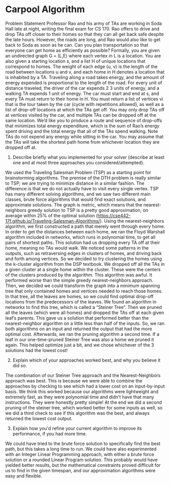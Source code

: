 # Carpool Algorithm
Problem Statement
Professor Rao and his army of TAs are working in Soda Hall late at night, writing the final exam for CS 170. Rao
offers to drive and drop TAs off closer to their homes so that they can all get back safe despite the late hours. However,
the roads are long, and Rao would also like to get back to Soda as soon as he can. Can you plan transportation so that
everyone can get home as efficiently as possible?
Formally, you are given an undirected graph G = (L,E) where each vertex in L is a location. You are also given a
starting location s, and a list H of unique locations that correspond to homes. The weight of each edge (u, v) is the
length of the road between locations u and v, and each home in H denotes a location that is inhabited by a TA. Traveling along a road takes energy, and the amount of energy expended is proportional to the length of the road. For every
unit of distance traveled, the driver of the car expends 2
3
units of energy, and a walking TA expends 1 unit of energy.
The car must start and end at s, and every TA must return to their home in H.
You must return a list of vertices vi
that is the tour taken by the car (cycle with repetitions allowed), as well as a list
of drop-off locations at which the TAs get off. You may only drop TAs off at vertices visited by the car, and multiple
TAs can be dropped off at the same location.
We’d like you to produce a route and sequence of drop-offs that minimizes total energy expenditure, which is the
sum of Rao’s energy spent driving and the total energy that all of the TAs spend walking. Note TAs do not expend
any energy while sitting in the car. You may assume that the TAs will take the shortest path home from whichever
location they are dropped off at.

1. Describe briefly what you implemented for your solver (describe at least one and at most three approaches you considered/attempted).

We used the Traveling Salesman Problem (TSP) as a starting point for brainstorming algorithms. The premise of the DTH problem is really similar to TSP; we are trying to minimize distance in a similar fashion. The difference is that we do not actually have to visit every single vertex. TSP has many different solving algorithms, and we saw two different main classes, brute force algorithms that would find exact solutions, and approximate solutions. The graph is metric, which means that the nearest-neighbors greedy solution to TSP is a pretty good approximation, on average within 25% of the optimal solution (https://cse442-17f.github.io/Traveling-Salesman-Algorithms/). Using the nearest-neighbors algorithm, we first constructed a path that merely went through every home. In order to get the distances between each home, we ran the Floyd Warshall algorithm included in networkx, which runs in polynomial time, to get all pairs of shortest paths. This solution had us dropping every TA off at their home, meaning no TAs would walk. We noticed some patterns in the outputs, such as retraversing edges in clusters of homes, and driving back and forth among vertices. So we decided to try clustering the homes using the k-cluster algorithm from the DSP textbook. We dropped off all the TAs in a given cluster at a single home within the cluster. These were the centers of the clusters produced by the algorithm. This algorithm was awful. It performed worse than the simple greedy nearest-neighbors approach. Then, we decided we could transform the graph into a minimum spanning tree that only contained homes and vertices needed to reach those homes. In that tree, all the leaves are homes, so we could find optimal drop-off locations from the predecessors of the leaves. We found an algorithm in networkx to find this tree, which is called a “Steiner Tree”. Then we pruned all the leaves (which were all homes) and dropped the TAs off at each given leaf’s parents. This gave us a solution that performed better than the nearest-neighbor algorithm on a little less than half of the inputs. So, we ran both algorithms on an input and returned the output that had the more optimal cost. Afterwards, we ran the pruning algorithm a second time. If a leaf in our one-time-pruned Steiner Tree was also a home we pruned it again. This helped optimize just a bit, and we chose whichever of the 3 solutions had the lowest cost!

2. Explain which of your approaches worked best, and why you believe it did so.

The combination of our Steiner Tree approach and the Nearest-Neighbors approach was best. This is because we were able to combine the approaches by checking to see which had a lower cost on an input-by-input basis. We think this worked because our algorithms were lightweight and extremely fast, as they were polynomial time and didn’t have that many instructions. They were honestly pretty simple! At the end we did a second pruning of the steiner tree, which worked better for some inputs as well, so we did a third check to see if this algorithm was the best, and always returned the lowest cost output.

3. Explain how you'd refine your current algorithm to improve its performance, if you had more time.

We could have tried to the brute force solution to specifically find the best path, but this takes a long time to run. We could have also experimented with an Integer Linear Programming approach, with either a brute force solution or a rounded Linear Program solution. This probably would have yielded better results, but the mathematical constraints proved difficult for us to find in the given timespan, and our approximation algorithms were easy and flexible.
